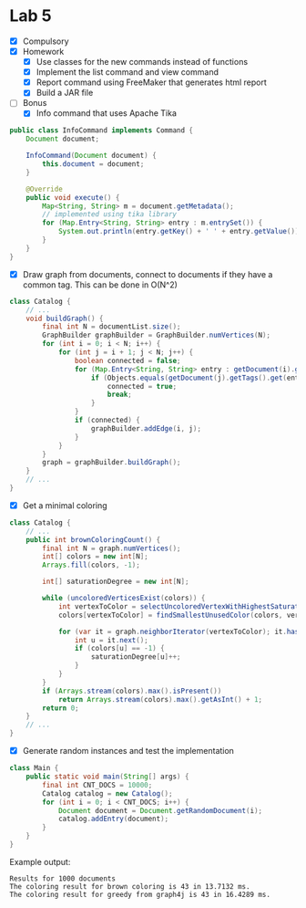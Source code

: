 # Lab 5

* [x] Compulsory
* [x] Homework
    * [x] Use classes for the new commands instead of functions
    * [x] Implement the list command and view command
    * [x] Report command using FreeMaker that generates html report
    * [x] Build a JAR file
* [ ] Bonus
    * [x] Info command that uses Apache Tika

```java
public class InfoCommand implements Command {
    Document document;

    InfoCommand(Document document) {
        this.document = document;
    }

    @Override
    public void execute() {
        Map<String, String> m = document.getMetadata();
        // implemented using tika library
        for (Map.Entry<String, String> entry : m.entrySet()) {
            System.out.println(entry.getKey() + ' ' + entry.getValue());
        }
    }
}
```

* [x] Draw graph from documents, connect to documents if they have a common tag. This can be done in O(N^2)

```java
class Catalog {
    // ...
    void buildGraph() {
        final int N = documentList.size();
        GraphBuilder graphBuilder = GraphBuilder.numVertices(N);
        for (int i = 0; i < N; i++) {
            for (int j = i + 1; j < N; j++) {
                boolean connected = false;
                for (Map.Entry<String, String> entry : getDocument(i).getTags().entrySet()) {
                    if (Objects.equals(getDocument(j).getTags().get(entry.getKey()), entry.getValue())) {
                        connected = true;
                        break;
                    }
                }
                if (connected) {
                    graphBuilder.addEdge(i, j);
                }
            }
        }
        graph = graphBuilder.buildGraph();
    }
    // ...
}
```

* [x] Get a minimal coloring

```java
class Catalog {
    // ...
    public int brownColoringCount() {
        final int N = graph.numVertices();
        int[] colors = new int[N];
        Arrays.fill(colors, -1);

        int[] saturationDegree = new int[N];

        while (uncoloredVerticesExist(colors)) {
            int vertexToColor = selectUncoloredVertexWithHighestSaturationDegree(colors, saturationDegree, graph.degrees());
            colors[vertexToColor] = findSmallestUnusedColor(colors, vertexToColor);

            for (var it = graph.neighborIterator(vertexToColor); it.hasNext(); ) {
                int u = it.next();
                if (colors[u] == -1) {
                    saturationDegree[u]++;
                }
            }
        }
        if (Arrays.stream(colors).max().isPresent())
            return Arrays.stream(colors).max().getAsInt() + 1;
        return 0;
    }
    // ...
}
```

* [x] Generate random instances and test the implementation
```java
class Main {
    public static void main(String[] args) {
        final int CNT_DOCS = 10000;
        Catalog catalog = new Catalog();
        for (int i = 0; i < CNT_DOCS; i++) {
            Document document = Document.getRandomDocument(i);
            catalog.addEntry(document);
        }
    }
}
```
Example output:
```
Results for 1000 documents
The coloring result for brown coloring is 43 in 13.7132 ms.
The coloring result for greedy from graph4j is 43 in 16.4289 ms.
```